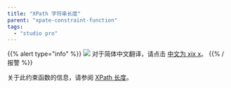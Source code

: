 ```yaml
---
title: "XPath 字符串长度"
parent: "xpate-constraint-function"
tags:
  - "studio pro"
---
```


{{% alert type="info" %}}
<img src="attachments/chinese-translation/china.png" style="display: inline-block; margin: 0" /> 对于简体中文翻译，请点击 [中文为 xix x](https://cdn.mendix.tencent-cloud.com/documentation/refguide8/xpath-string-length.pdf)。
{{% /报警 %}}

关于此约束函数的信息，请参阅 [XPath 长度](xpath-length)。

